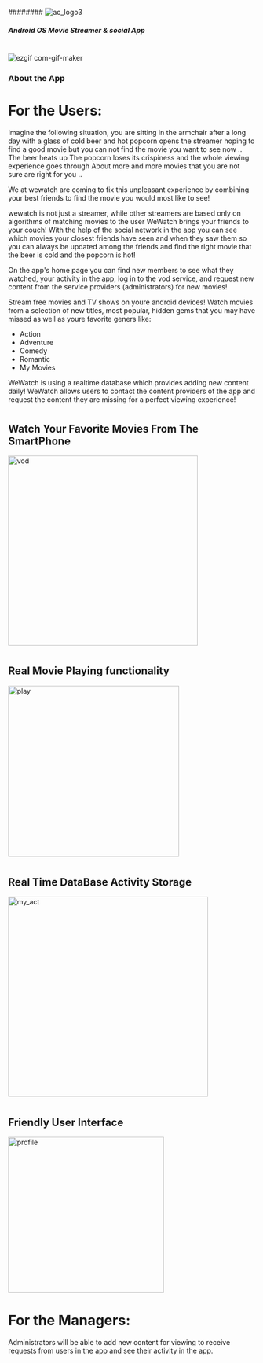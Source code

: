 ######## ![ac_logo3](https://user-images.githubusercontent.com/57187365/103573314-b6192080-4ed6-11eb-956b-76d9cc4746b3.png)

##### Android OS Movie Streamer & social App

#
![ezgif com-gif-maker](https://user-images.githubusercontent.com/57187365/103573136-6cc8d100-4ed6-11eb-94ba-cc6e8e4163dc.gif)

### About the App

# For the Users: 

Imagine the following situation, you are sitting in the armchair after a long day with a glass of cold beer and hot popcorn opens the streamer hoping to find a good movie but you can not find the movie you want to see now .. The beer heats up The popcorn loses its crispiness and the whole viewing experience goes through About more and more movies that you are not sure are right for you ..

We at wewatch are coming to fix this unpleasant experience by combining your best friends to find the movie you would most like to see!

wewatch is not just a streamer, while other streamers are based only on algorithms of matching movies to the user WeWatch brings your friends to your couch! With the help of the social network in the app you can see which movies your closest friends have seen and when they saw them so you can always be updated among the friends and find the right movie that the beer is cold and the popcorn is hot!

On the app's home page you can find new members to see what they watched, your activity in the app, log in to the vod service, and request new content from the service providers (administrators) for new movies!

Stream free movies and TV shows on youre android devices!
Watch movies from a selection of new titles, most popular, hidden gems that you may have missed as well as youre favorite geners like:
* Action 
* Adventure 
* Comedy 
* Romantic
* My Movies


WeWatch is using a realtime database which provides adding new content daily!
WeWatch allows users to contact the content providers of the app and request the content they are missing for a perfect viewing experience!
#
#



## Watch Your Favorite Movies From The SmartPhone

<img width="386" alt="vod" src="https://user-images.githubusercontent.com/57047863/101239712-7fdb5c00-36f2-11eb-92cc-9c7adf188330.png">

#
#
## Real Movie Playing functionality

<img width="348" alt="play" src="https://user-images.githubusercontent.com/57047863/101239730-9d102a80-36f2-11eb-830b-dd5eca8dc6ae.png">

#
#
## Real Time DataBase Activity Storage 

<img width="407" alt="my_act" src="https://user-images.githubusercontent.com/57047863/101239741-ba44f900-36f2-11eb-84d6-07c7126ec959.png">

#
#
## Friendly User Interface

<img width="317" alt="profile" src="https://user-images.githubusercontent.com/57047863/101239745-c8931500-36f2-11eb-8053-7d8628575ea1.png">


# For the Managers: 

Administrators will be able to add new content for viewing to receive requests from users in the app and see their activity in the app.
